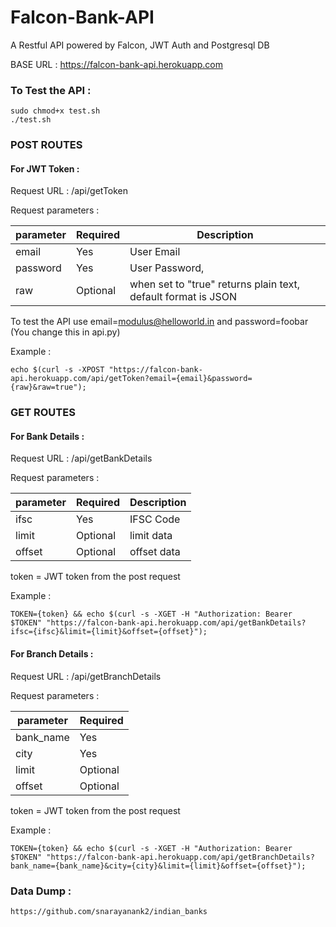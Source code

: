 # Falcon-Bank-API

A Restful API powered by Falcon, JWT Auth and Postgresql DB


BASE URL : https://falcon-bank-api.herokuapp.com

### To Test the API :
	
	sudo chmod+x test.sh
	./test.sh
  

### POST ROUTES

#### For JWT Token : 

Request URL : /api/getToken

Request parameters :

| parameter | Required | Description |
| --------- | -------- | -----------
| 	email   |    Yes   | User Email  |
|  password |    Yes   | User Password,|
|   raw     | Optional | when set to "true" returns plain text, default format is JSON| 

To test the API use email=modulus@helloworld.in and password=foobar (You change this in api.py)

Example : 

	echo $(curl -s -XPOST "https://falcon-bank-api.herokuapp.com/api/getToken?email={email}&password={raw}&raw=true");

### GET ROUTES

#### For Bank Details : 

Request URL : /api/getBankDetails
	
Request parameters :

| parameter | Required | Description |
| --------- | -------- | ----------- |
|    ifsc   |    Yes   |  IFSC Code  |
|   limit   | Optional |  limit data |
|   offset  | Optional | offset data |

token = JWT token from the post request

Example : 

	TOKEN={token} && echo $(curl -s -XGET -H "Authorization: Bearer $TOKEN" "https://falcon-bank-api.herokuapp.com/api/getBankDetails?ifsc={ifsc}&limit={limit}&offset={offset}");
    


#### For Branch Details : 

Request URL : /api/getBranchDetails
	
Request parameters :

| parameter | Required | 
| --------- | -------- |
| bank_name |    Yes   |
|    city   |    Yes   |
|   limit   | Optional |
|   offset  | Optional |   

token = JWT token from the post request

Example : 

	TOKEN={token} && echo $(curl -s -XGET -H "Authorization: Bearer $TOKEN" "https://falcon-bank-api.herokuapp.com/api/getBranchDetails?bank_name={bank_name}&city={city}&limit={limit}&offset={offset}");
    

### Data Dump :
	
	https://github.com/snarayanank2/indian_banks